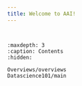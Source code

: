 ```yaml
---
title: Welcome to AAI!
---
```


```{include} ../../README.md
```

```{include} ../../CONTRIBUTING.md
```

```{toctree}
:maxdepth: 3
:caption: Contents
:hidden:

Overviews/overviews
Datascience101/main
```

<!-- ## Indices and tables

- [General Index](genindex)
- [Module Index](modindex)
- [Search Page](search) -->

